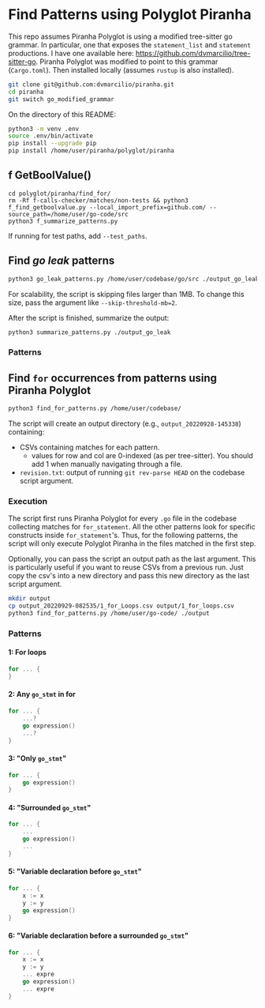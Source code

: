 # Find Patterns using Polyglot Piranha

This repo assumes Piranha Polyglot is using a modified tree-sitter go grammar. In particular, one that exposes the `statement_list` and `statement` productions.
I have one available here: <https://github.com/dvmarcilio/tree-sitter-go>.
Piranha Polyglot was modified to point to this grammar (`Cargo.toml`).
Then installed locally (assumes `rustup` is also installed).

```bash
git clone git@github.com:dvmarcilio/piranha.git
cd piranha
git switch go_modified_grammar
```

On the directory of this README:

```bash
python3 -m venv .env
source .env/bin/activate
pip install --upgrade pip
pip install /home/user/piranha/polyglot/piranha
```

## f GetBoolValue()

```
cd polyglot/piranha/find_for/
rm -Rf f-calls-checker/matches/non-tests && python3 f_find_getboolvalue.py --local_import_prefix=github.com/ --source_path=/home/user/go-code/src
python3 f_summarize_patterns.py
```

If running for test paths, add `--test_paths`.

## Find _go leak_ patterns

```bash
python3 go_leak_patterns.py /home/user/codebase/go/src ./output_go_leak/
```

For scalability, the script is skipping files larger than 1MB.
To change this size, pass the argument like `--skip-threshold-mb=2`.

After the script is finished, summarize the output:

```bash
python3 summarize_patterns.py ./output_go_leak
```

### Patterns

## Find `for` occurrences from patterns using Piranha Polyglot

```bash
python3 find_for_patterns.py /home/user/codebase/
```

The script will create an output directory (e.g., `output_20220928-145338`) containing:

- CSVs containing matches for each pattern.
  - values for row and col are 0-indexed (as per tree-sitter). You should add 1 when manually navigating through a file.
- `revision.txt`: output of running `git rev-parse HEAD` on the codebase script argument.

### Execution

The script first runs Piranha Polyglot for every `.go` file in the codebase collecting matches for `for_statement`.
All the other patterns look for specific constructs inside `for_statement`'s.
Thus, for the following patterns, the script will only execute Polyglot Piranha in the files matched in the first step.

Optionally, you can pass the script an output path as the last argument.
This is particularly useful if you want to reuse CSVs from a previous run.
Just copy the csv's into a new directory and pass this new directory as the last script argument.

```bash
mkdir output
cp output_20220929-082535/1_for_Loops.csv output/1_for_loops.csv
python3 find_for_patterns.py /home/user/go-code/ ./output
```

### Patterns

#### 1: For loops

```go
for ... {
}
```

#### 2: Any `go_stmt` in for

```go
for ... {
    ...?
    go expression()
    ...?
}
```

#### 3: "Only `go_stmt`"

```go
for ... {
    go expression()
}
```

#### 4: "Surrounded `go_stmt`"

```go
for ... {
    ...
    go expression()
    ...
}
```

#### 5: "Variable declaration before `go_stmt`"

```go
for ... {
    x := x
    y := y
    go expression()
}
```

#### 6: "Variable declaration before a surrounded `go_stmt`"

```go
for ... {
    x := x
    y := y
    ... expre
    go expression()
    ... expre
}
```
